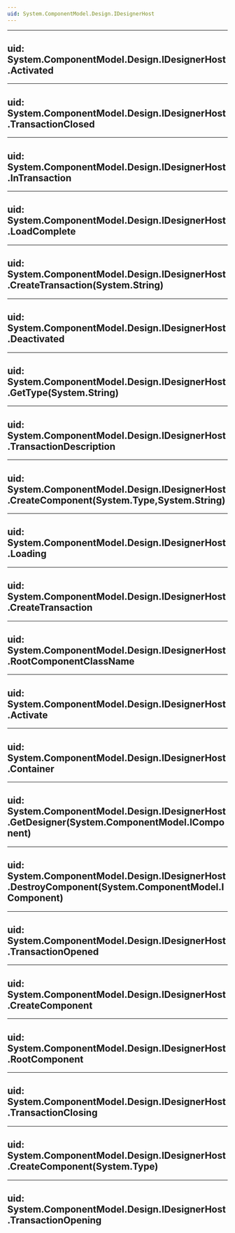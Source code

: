 ```yaml
---
uid: System.ComponentModel.Design.IDesignerHost
---
```


---
uid: System.ComponentModel.Design.IDesignerHost.Activated
---

---
uid: System.ComponentModel.Design.IDesignerHost.TransactionClosed
---

---
uid: System.ComponentModel.Design.IDesignerHost.InTransaction
---

---
uid: System.ComponentModel.Design.IDesignerHost.LoadComplete
---

---
uid: System.ComponentModel.Design.IDesignerHost.CreateTransaction(System.String)
---

---
uid: System.ComponentModel.Design.IDesignerHost.Deactivated
---

---
uid: System.ComponentModel.Design.IDesignerHost.GetType(System.String)
---

---
uid: System.ComponentModel.Design.IDesignerHost.TransactionDescription
---

---
uid: System.ComponentModel.Design.IDesignerHost.CreateComponent(System.Type,System.String)
---

---
uid: System.ComponentModel.Design.IDesignerHost.Loading
---

---
uid: System.ComponentModel.Design.IDesignerHost.CreateTransaction
---

---
uid: System.ComponentModel.Design.IDesignerHost.RootComponentClassName
---

---
uid: System.ComponentModel.Design.IDesignerHost.Activate
---

---
uid: System.ComponentModel.Design.IDesignerHost.Container
---

---
uid: System.ComponentModel.Design.IDesignerHost.GetDesigner(System.ComponentModel.IComponent)
---

---
uid: System.ComponentModel.Design.IDesignerHost.DestroyComponent(System.ComponentModel.IComponent)
---

---
uid: System.ComponentModel.Design.IDesignerHost.TransactionOpened
---

---
uid: System.ComponentModel.Design.IDesignerHost.CreateComponent
---

---
uid: System.ComponentModel.Design.IDesignerHost.RootComponent
---

---
uid: System.ComponentModel.Design.IDesignerHost.TransactionClosing
---

---
uid: System.ComponentModel.Design.IDesignerHost.CreateComponent(System.Type)
---

---
uid: System.ComponentModel.Design.IDesignerHost.TransactionOpening
---
